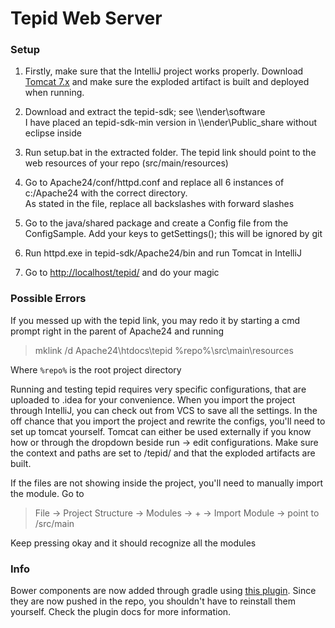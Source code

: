 # Tepid Web Server

### Setup

1. Firstly, make sure that the IntelliJ project works properly. Download [Tomcat 7.x](https://tomcat.apache.org/download-70.cgi) and make sure the exploded artifact is built and deployed when running.

1. Download and extract the tepid-sdk; see \\\\ender\software
<br>I have placed an tepid-sdk-min version in \\\\ender\Public_share without eclipse inside

1. Run setup.bat in the extracted folder. The tepid link should point to the web resources of your repo (src/main/resources)

1. Go to Apache24/conf/httpd.conf and replace all 6 instances of c:/Apache24 with the correct directory.<br>As stated in the file, replace all backslashes with forward slashes

1. Go to the java/shared package and create a Config file from the ConfigSample. Add your keys to getSettings(); this will be ignored by git

1. Run httpd.exe in tepid-sdk/Apache24/bin and run Tomcat in IntelliJ

1. Go to [http://localhost/tepid/](http://localhost/tepid/) and do your magic

### Possible Errors

If you messed up with the tepid link, you may redo it by starting a cmd prompt right in the parent of Apache24 and running
> mklink /d Apache24\htdocs\tepid %repo%\src\main\resources

Where `%repo%` is the root project directory

Running and testing tepid requires very specific configurations, that are uploaded to .idea for your convenience. When you import the project through IntelliJ, you can check out from VCS to save all the settings. In the off chance that you import the project and rewrite the configs, you'll need to set up tomcat yourself.
Tomcat can either be used externally if you know how or through the dropdown beside run &rarr; edit configurations. Make sure the context and paths are set to /tepid/ and that the exploded artifacts are built.

If the files are not showing inside the project, you'll need to manually import the module. Go to
> File &rarr; Project Structure &rarr; Modules &rarr; + &rarr; Import Module &rarr; point to /src/main

Keep pressing okay and it should recognize all the modules

### Info

Bower components are now added through gradle using [this plugin](https://github.com/craigburke/client-dependencies-gradle).
Since they are now pushed in the repo, you shouldn't have to reinstall them yourself. Check the plugin docs for more information.